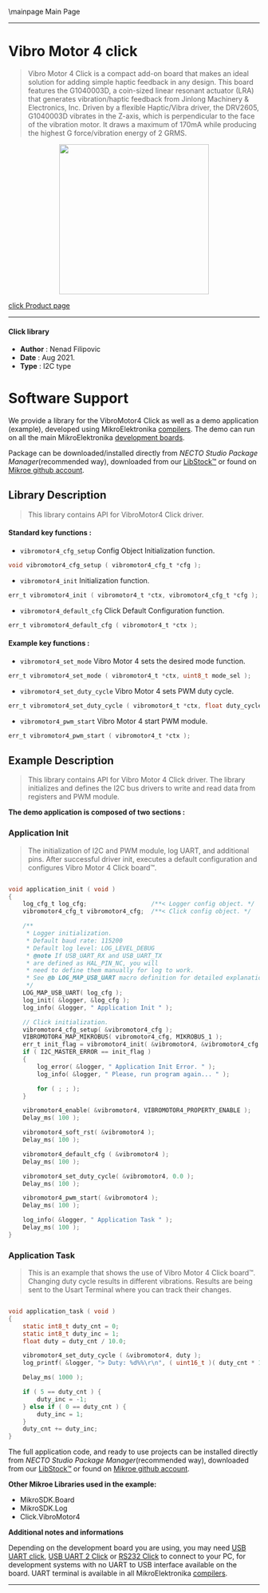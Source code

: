\mainpage Main Page

---
# Vibro Motor 4 click

> Vibro Motor 4 Click is a compact add-on board that makes an ideal solution for adding simple haptic feedback in any design. This board features the G1040003D, a coin-sized linear resonant actuator (LRA) that generates vibration/haptic feedback from Jinlong Machinery & Electronics, Inc. Driven by a flexible Haptic/Vibra driver, the DRV2605, G1040003D vibrates in the Z-axis, which is perpendicular to the face of the vibration motor. It draws a maximum of 170mA while producing the highest G force/vibration energy of 2 GRMS.

<p align="center">
  <img src="https://download.mikroe.com/images/click_for_ide/vibromotor4_click.png" height=300px>
</p>

[click Product page](https://www.mikroe.com/vibro-motor-4-click)

---


#### Click library

- **Author**        : Nenad Filipovic
- **Date**          : Aug 2021.
- **Type**          : I2C type


# Software Support

We provide a library for the VibroMotor4 Click
as well as a demo application (example), developed using MikroElektronika
[compilers](https://www.mikroe.com/necto-studio).
The demo can run on all the main MikroElektronika [development boards](https://www.mikroe.com/development-boards).

Package can be downloaded/installed directly from *NECTO Studio Package Manager*(recommended way), downloaded from our [LibStock&trade;](https://libstock.mikroe.com) or found on [Mikroe github account](https://github.com/MikroElektronika/mikrosdk_click_v2/tree/master/clicks).

## Library Description

> This library contains API for VibroMotor4 Click driver.

#### Standard key functions :

- `vibromotor4_cfg_setup` Config Object Initialization function.
```c
void vibromotor4_cfg_setup ( vibromotor4_cfg_t *cfg );
```

- `vibromotor4_init` Initialization function.
```c
err_t vibromotor4_init ( vibromotor4_t *ctx, vibromotor4_cfg_t *cfg );
```

- `vibromotor4_default_cfg` Click Default Configuration function.
```c
err_t vibromotor4_default_cfg ( vibromotor4_t *ctx );
```

#### Example key functions :

- `vibromotor4_set_mode` Vibro Motor 4 sets the desired mode function.
```c
err_t vibromotor4_set_mode ( vibromotor4_t *ctx, uint8_t mode_sel );
```

- `vibromotor4_set_duty_cycle` Vibro Motor 4 sets PWM duty cycle.
```c
err_t vibromotor4_set_duty_cycle ( vibromotor4_t *ctx, float duty_cycle );
```

- `vibromotor4_pwm_start` Vibro Motor 4 start PWM module.
```c
err_t vibromotor4_pwm_start ( vibromotor4_t *ctx );
```

## Example Description

> This library contains API for Vibro Motor 4 Click driver.
> The library initializes and defines the I2C bus drivers 
> to write and read data from registers and PWM module.

**The demo application is composed of two sections :**

### Application Init

> The initialization of I2C and PWM module, log UART, and additional pins. 
> After successful driver init, executes a default configuration
> and configures Vibro Motor 4 Click board™.

```c

void application_init ( void )
{
    log_cfg_t log_cfg;                  /**< Logger config object. */
    vibromotor4_cfg_t vibromotor4_cfg;  /**< Click config object. */

    /** 
     * Logger initialization.
     * Default baud rate: 115200
     * Default log level: LOG_LEVEL_DEBUG
     * @note If USB_UART_RX and USB_UART_TX 
     * are defined as HAL_PIN_NC, you will 
     * need to define them manually for log to work. 
     * See @b LOG_MAP_USB_UART macro definition for detailed explanation.
     */
    LOG_MAP_USB_UART( log_cfg );
    log_init( &logger, &log_cfg );
    log_info( &logger, " Application Init " );

    // Click initialization.
    vibromotor4_cfg_setup( &vibromotor4_cfg );
    VIBROMOTOR4_MAP_MIKROBUS( vibromotor4_cfg, MIKROBUS_1 );
    err_t init_flag = vibromotor4_init( &vibromotor4, &vibromotor4_cfg );
    if ( I2C_MASTER_ERROR == init_flag )
    {
        log_error( &logger, " Application Init Error. " );
        log_info( &logger, " Please, run program again... " );

        for ( ; ; );
    }

    vibromotor4_enable( &vibromotor4, VIBROMOTOR4_PROPERTY_ENABLE );
    Delay_ms( 100 );

    vibromotor4_soft_rst( &vibromotor4 );
    Delay_ms( 100 );

    vibromotor4_default_cfg ( &vibromotor4 );
    Delay_ms( 100 );

    vibromotor4_set_duty_cycle( &vibromotor4, 0.0 );
    Delay_ms( 100 );

    vibromotor4_pwm_start( &vibromotor4 );
    Delay_ms( 100 );

    log_info( &logger, " Application Task " );
    Delay_ms( 100 );
}

```

### Application Task

> This is an example that shows the use of Vibro Motor 4 Click board™.
> Changing duty cycle results in different vibrations.
> Results are being sent to the Usart Terminal where you can track their changes.

```c

void application_task ( void )
{
    static int8_t duty_cnt = 0;
    static int8_t duty_inc = 1;
    float duty = duty_cnt / 10.0;

    vibromotor4_set_duty_cycle ( &vibromotor4, duty );
    log_printf( &logger, "> Duty: %d%%\r\n", ( uint16_t )( duty_cnt * 10 ) );

    Delay_ms( 1000 );

    if ( 5 == duty_cnt ) {
        duty_inc = -1;
    } else if ( 0 == duty_cnt ) {
        duty_inc = 1;
    }
    duty_cnt += duty_inc;
}

```

The full application code, and ready to use projects can be installed directly from *NECTO Studio Package Manager*(recommended way), downloaded from our [LibStock&trade;](https://libstock.mikroe.com) or found on [Mikroe github account](https://github.com/MikroElektronika/mikrosdk_click_v2/tree/master/clicks).

**Other Mikroe Libraries used in the example:**

- MikroSDK.Board
- MikroSDK.Log
- Click.VibroMotor4

**Additional notes and informations**

Depending on the development board you are using, you may need
[USB UART click](https://www.mikroe.com/usb-uart-click),
[USB UART 2 Click](https://www.mikroe.com/usb-uart-2-click) or
[RS232 Click](https://www.mikroe.com/rs232-click) to connect to your PC, for
development systems with no UART to USB interface available on the board. UART
terminal is available in all MikroElektronika
[compilers](https://shop.mikroe.com/compilers).

---
